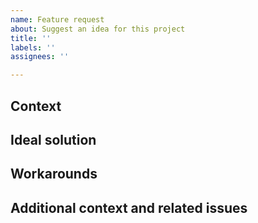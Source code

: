 ```yaml
---
name: Feature request
about: Suggest an idea for this project
title: ''
labels: ''
assignees: ''

---
```


## Context
<!-- What would this enhancement solve that is not possible today? -->

## Ideal solution
<!-- What would you like to see implemented? -->

## Workarounds
<!-- A clear and concise description of any alternative solutions or features you've considered. -->

## Additional context and related issues

